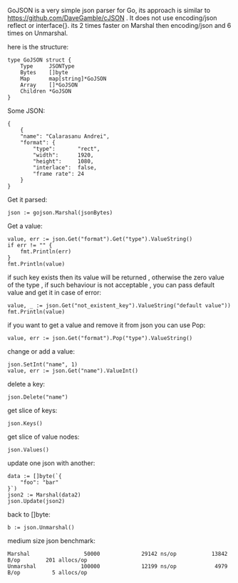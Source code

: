 
GoJSON is a very simple json parser for Go, its approach is similar to https://github.com/DaveGamble/cJSON .
It does not use encoding/json reflect or interface{}. its 2 times faster on Marshal then encoding/json
and 6 times on Unmarshal.

here is the structure:

    type GoJSON struct {
        Type     JSONType
        Bytes    []byte
        Map      map[string]*GoJSON
        Array    []*GoJSON
        Children *GoJSON
    }
    
Some JSON:
    
    {
        {
        "name": "Calarasanu Andrei", 
        "format": {
            "type":       "rect", 
            "width":      1920, 
            "height":     1080, 
            "interlace":  false, 
            "frame rate": 24
        }
    }

Get it parsed:

    json := gojson.Marshal(jsonBytes)
    
Get a value:

    value, err := json.Get("format").Get("type").ValueString()
    if err != "" {
        fmt.Println(err)
    }
    fmt.Println(value)
    
if such key exists then its value will be returned , otherwise the zero value of the type , if
such behaviour is not acceptable , you can pass default value and get it in case of error:

    value, _ := json.Get("not_existent_key").ValueString("default value"))
    fmt.Println(value)

if you want to get a value and remove it from json you can use Pop:

    value, err := json.Get("format").Pop("type").ValueString()
    
change or add a value:

    json.SetInt("name", 1)
    value, err := json.Get("name").ValueInt()
    
delete a key:

    json.Delete("name")
    
get slice of keys:

    json.Keys()

get slice of value nodes:

    json.Values()
    
update one json with another:

    data := []byte(`{
		"foo": "bar"
	}`)
	json2 := Marshal(data2)
	json.Update(json2)

back to []byte:

    b := json.Unmarshal()

medium size json benchmark:

    Marshal                 50000             29142 ns/op           13842 B/op        201 allocs/op
    Unmarshal              100000             12199 ns/op            4979 B/op          5 allocs/op
